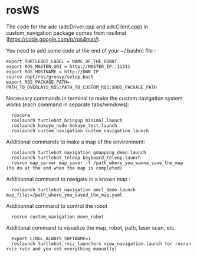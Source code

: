 rosWS
=====

The code for the adc (adcDriver.cpp and adcClient.cpp) in custom_navigation package comes from ros4mat  (https://code.google.com/p/ros4mat/). 

You need to add some code at the end of your ~/.bashrc file : 
   
    export TURTLEBOT_LABEL = NAME_OF_THE_ROBOT
    export ROS_MASTER_URI = http://MASTER_IP::11311  
    export ROS_HOSTNAME = http://OWN_IP  
    source /opt/ros/groovy/setup.bash  
    export ROS_PACKAGE_PATH= PATH_TO_OVERLAYS_ROS:PATH_TO_CUSTOM_ROS:$ROS_PACKAGE_PATH
  
Necessary commands in terminal to make the custom navigation system works (each command in separate tabs/windows):

      roscore
      roslaunch turtlebot_bringup minimal.launch
      roslaunch hokuyo_node hokuyo_test.launch
      roslaunch custom_navigation custom_navigation.launch
      
Additional commands to make a map of the environment:

      roslaunch turtlebot_navigation gmapping_demo.launch
      roslaunch turtlebot_teleop keyboard_teleop.launch
      rosrun map_server map_saver -f /path_where_you_wanna_save_the_map (to do at the end when the map is completed)

Additionnal command to navigate in a known map :
      
      roslaunch turtlebot_navigation amcl_demo.launch map_file:=/path_where_you_saved_the_map.yaml

Additionnal command to control the robot

      rosrun custom_navigation move_robot
      
Additional command to visualize the map, robot, path, laser scan, etc.

      export LIBGL_ALWAYS_SOFTWARE=1
      roslaunch turtlebot_rviz_launchers view_navigation.launch (or rosrun rviz rviz and you set everything manually)
